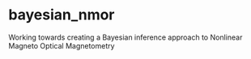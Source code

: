 # bayesian_nmor
Working towards creating a Bayesian inference approach to Nonlinear Magneto Optical Magnetometry
